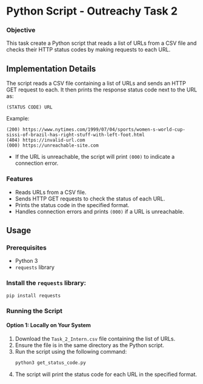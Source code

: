 # Python Script - Outreachy Task 2

### Objective
This task create a Python script that reads a list of URLs from a CSV file and checks their HTTP status codes by making requests to each URL.

## Implementation Details  
The script reads a CSV file containing a list of URLs and sends an HTTP GET request to each. It then prints the response status code next to the URL as:  
```
(STATUS CODE) URL
```
Example:  
```
(200) https://www.nytimes.com/1999/07/04/sports/women-s-world-cup-sissi-of-brazil-has-right-stuff-with-left-foot.html  
(404) https://invalid-url.com  
(000) https://unreachable-site.com  
```
- If the URL is unreachable, the script will print `(000)` to indicate a connection error.  

### Features  
- Reads URLs from a CSV file.  
- Sends HTTP GET requests to check the status of each URL.  
- Prints the status code in the specified format.  
- Handles connection errors and prints `(000)` if a URL is unreachable.  

## Usage  

### Prerequisites  
- Python 3  
- `requests` library  
   
### Install the `requests` library:  
```
pip install requests
```  

### Running the Script  

#### Option 1: Locally on Your System  
1. Download the `Task_2_Intern.csv` file containing the list of URLs.  
2. Ensure the file is in the same directory as the Python script.  
3. Run the script using the following command:  
   ```bash
   python3 get_status_code.py
   ```
4. The script will print the status code for each URL in the specified format.  

